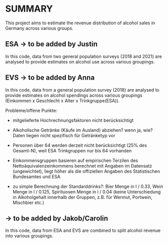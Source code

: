 # SUMMARY

This project aims to estimate the revenue distribution of alcohol sales in Germany across various groups.

## ESA -\> to be added by Justin

In this code, data from two general population surveys (2018 and 2021) are analysed to provide estimates on alcohol use across various groupings.

## EVS -\> to be added by Anna

In this code, data from a general population survey (2018) are analysed to provide estimates on alcohol spendings across various groupings (Einkommen x Geschlecht x Alter x Trinkgruppe(ESA)).

Probleme/offene Punkte:

-   mitgelieferte Hochrechnungsfaktoren nicht berücksichtigt

-   Alkoholische Getränke (Käufe im Ausland) abziehen? wenn ja, wie? Daten liegen nicht spezifisch für Getränketyp vor

-   Personen über 64 werden derzeit nicht berücksichtigt (25% des Gesamt-N), weil ESA Trinkgruppen nur bis 64 vorhanden

-   Einkommensgruppen basieren auf empirischen Terzilen des Nettoäquivalenzeinkommens berechnet mit Angaben im Datensatz (ungewichtet), liegt höher als die offiziellen Angaben des Statistischen Bundesamtes und ESA

-   zu simple Berechnung der Standarddrinks?: Bier Menge in l / 0.33, Wein Menge in l / 0.125, Spirituosen Menge in l / 0.04 (keine Unterschiedung in Alkoholgehalt innerhalb der Gruppen, z.B. für Wermut, Portwein, Mischbier etc.)

## -\> to be added by Jakob/Carolin

In this code, data from ESA and EVS are combined to split alcohol revenue into various groupings.
